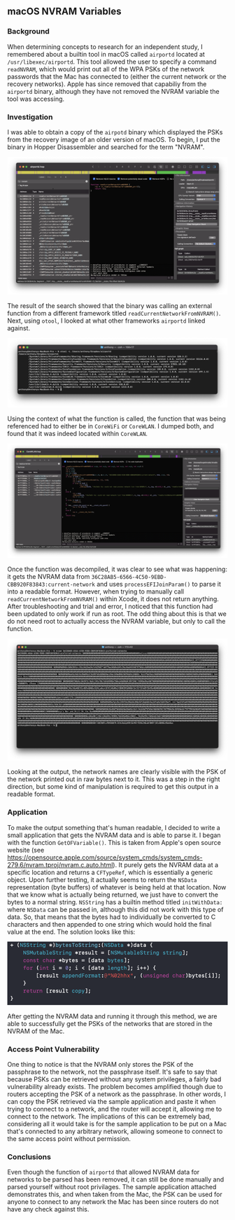 ## macOS NVRAM Variables

### Background

When determining concepts to research for an independent study, I remembered about a builtin tool in macOS called `airportd` located at `/usr/libexec/airportd`. This tool allowed the user to specify a command `readNVRAM`, which would print out all of the WPA PSKs of the network passwords that the Mac has connected to (either the current network or the recovery networks). Apple has since removed that capabiliy from the `airportd` binary, although they have not removed the NVRAM variable the tool was accessing.

### Investigation

I was able to obtain a copy of the `airpotd` binary which displayed the PSKs from the recovery image of an older version of macOS. To begin, I put the binary in Hopper Disassembler and searched for the term "NVRAM".

![Disassembly](./disassembly.png)

The result of the search showed that the binary was calling an external function from a different framework titled `readCurrentNetworkFromNVRAM()`. Next, using `otool`, I looked at what other frameworks `airportd` linked against.

![otool](./otool.png)

Using the context of what the function is called, the function that was being referenced had to either be in `CoreWiFi` or `CoreWLAN`. I dumped both, and found that it was indeed located within `CoreWLAN`.

![function](./function.png)

Once the function was decompiled, it was clear to see what was happening: it gets the NVRAM data from `36C28AB5-6566-4C50-9EBD-CBB920F83843:current-network` and uses `processEFIJoinParam()` to parse it into a readable format. However, when trying to manually call `readCurrentNetworkFromNVRAM()` within Xcode, it does not return anything. After troubleshooting and trial and error, I noticed that this function had been updated to only work if run as root. The odd thing about this is that we do not need root to actually access the NVRAM variable, but only to call the function.

![networks](./networks.png)

Looking at the output, the network names are clearly visible with the PSK of the network printed out in raw bytes next to it. This was a step in the right direction, but some kind of manipulation is required to get this output in a readable format.

### Application

To make the output something that's human readable, I decided to write a small application that gets the NVRAM data and is able to parse it. I began with the function `GetOFVariable()`. This is taken from Apple's open source website (see https://opensource.apple.com/source/system_cmds/system_cmds-279.6/nvram.tproj/nvram.c.auto.html). It purely gets the NVRAM data at a specific location and returns a `CFTypeRef`, which is essentially a generic object. Upon further testing, it actually seems to return the `NSData` representation (byte buffers) of whatever is being held at that location. Now that we know what is actually being returned, we just have to convert the bytes to a normal string. `NSString` has a builtin method titled `initWithData:` where `NSData` can be passed in, although this did not work with this type of data. So, that means that the bytes had to individually be converted to C characters and then appended to one string which would hold the final value at the end. The solution looks like this:

![bytes](./bytes.png)

After getting the NVRAM data and running it through this method, we are able to successfully get the PSKs of the networks that are stored in the NVRAM of the Mac.

### Access Point Vulnerability

One thing to notice is that the NVRAM only stores the PSK of the passphrase to the network, not the passphrase itself. It's safe to say that because PSKs can be retrieved without any system privileges, a fairly bad vulnerability already exists. The problem becomes amplified though due to routers accepting the PSK of a network as the passphrase. In other words, I can copy the PSK retrieved via the sample application and paste it when trying to connect to a network, and the router will accept it, allowing me to connect to the network. The implications of this can be extremely bad, considering all it would take is for the sample application to be put on a Mac that's connected to any arbitrary network, allowing someone to connect to the same access point without permission.

### Conclusions

Even though the function of `airportd` that allowed NVRAM data for networks to be parsed has been removed, it can still be done manually and parsed yourself without root privilages. The sample application attached demonstrates this, and when taken from the Mac, the PSK can be used for anyone to connect to any network the Mac has been since routers do not have any check against this.

